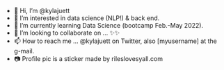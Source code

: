 - 👋 Hi, I’m @kylajuett
- 👀 I’m interested in data science (NLP!) & back end.
- 🌱 I’m currently learning Data Science (bootcamp Feb.-May 2022).
- 💞️ I’m looking to collaborate on ... ✨✨
- 📫 How to reach me ... @kylajuett on Twitter, also [myusername] at the g-mail.
- 📷 Profile pic is a sticker made by rileslovesyall.com
